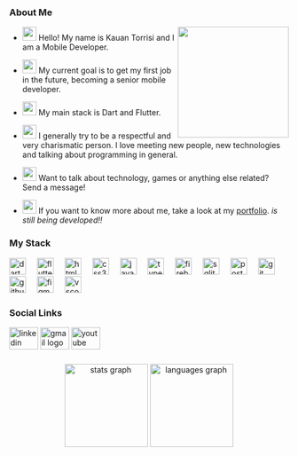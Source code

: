 ### About Me
<div>

 <div align="left">
    <img align="right" height="200" src="https://media1.tenor.com/m/y2JXkY1pXkwAAAAC/cat-computer.gif" />
  </div>
  
* <img height="25px" src="https://raw.githubusercontent.com/Tarikul-Islam-Anik/Animated-Fluent-Emojis/master/Emojis/Hand%20gestures/Hand%20with%20Fingers%20Splayed%20Light%20Skin%20Tone.png" /> Hello! My name is Kauan Torrisi and I am a Mobile Developer.

* <img height="25px" src="https://raw.githubusercontent.com/Tarikul-Islam-Anik/Animated-Fluent-Emojis/master/Emojis/Hand%20gestures/Brain.png" /> My current goal is to get my first job in the future, becoming a senior mobile developer.
  
* <img height="25px" src="https://raw.githubusercontent.com/Tarikul-Islam-Anik/Animated-Fluent-Emojis/master/Emojis/People%20with%20professions/Man%20Technologist%20Light%20Skin%20Tone.png" /> My main stack is Dart and Flutter.<br/>
<!-- I generally develop my projects with the following technologies:<br/>
**State Management:** Provider, Cubit, BLoC, MobX.<br/>
**Dependency Injection:** Get_it or Flutter_Modular<br/>
**Store data locally:** SQflite, Shared_Preferences or Hive.<br/>
**Store data externally:** Firebase, Supabase or some database like Postgres.<br/>
**Project architectures:** MVC, MVVM, Clean Architecture.<br/> -->

* <img height="25px" src="https://raw.githubusercontent.com/Tarikul-Islam-Anik/Animated-Fluent-Emojis/master/Emojis/People%20with%20professions/Boy%20Light%20Skin%20Tone.png"/> I generally try to be a respectful and very charismatic person. I love meeting new people, new technologies and talking about programming in general.<br/>

* <img height="25px" src="https://raw.githubusercontent.com/Tarikul-Islam-Anik/Animated-Fluent-Emojis/master/Emojis/Smilies/Left%20Speech%20Bubble.png"/> Want to talk about technology, games or anything else related? Send a message!

* <img height="25px" src="https://raw.githubusercontent.com/Tarikul-Islam-Anik/Animated-Fluent-Emojis/master/Emojis/Smilies/Orange%20Heart.png" /> If you want to know more about me, take a look at my <a target="_blank" href="#">portfolio<a/>. _is still being developed!!_
</div>

### My Stack
<div align="left" justify-content="space-around">
  <img src="https://cdn.jsdelivr.net/gh/devicons/devicon/icons/dart/dart-original.svg" height="30" alt="dart logo"  />
  <img width="12" />
  <img src="https://cdn.jsdelivr.net/gh/devicons/devicon/icons/flutter/flutter-original.svg" height="30" alt="flutter logo"  />
  <img width="12" />
  <img src="https://cdn.jsdelivr.net/gh/devicons/devicon/icons/html5/html5-original.svg" height="30" alt="html5 logo"  />
  <img width="12" />
  <img src="https://cdn.jsdelivr.net/gh/devicons/devicon/icons/css3/css3-original.svg" height="30" alt="css3 logo"  />
  <img width="12" />
  <img src="https://cdn.jsdelivr.net/gh/devicons/devicon/icons/javascript/javascript-original.svg" height="30" alt="javascript logo"  />
  <img width="12" />
  <img src="https://cdn.jsdelivr.net/gh/devicons/devicon/icons/typescript/typescript-original.svg" height="30" alt="typescript logo"  />
  <img width="12" />
  <img src="https://cdn.jsdelivr.net/gh/devicons/devicon/icons/firebase/firebase-plain.svg" height="30" alt="firebase logo"  />
  <img width="12" />
  <img src="https://cdn.jsdelivr.net/gh/devicons/devicon/icons/sqlite/sqlite-original.svg" height="30" alt="sqlite logo"  />
  <img width="12" />
  <img src="https://cdn.jsdelivr.net/gh/devicons/devicon/icons/postgresql/postgresql-original.svg" height="30" alt="postgresql logo"  />
  <img width="12" />
  <img src="https://cdn.jsdelivr.net/gh/devicons/devicon/icons/git/git-original.svg" height="30" alt="git logo"  />
  <img width="12" />
  <img src="https://cdn.jsdelivr.net/gh/devicons/devicon/icons/github/github-original.svg" height="30" alt="github logo"  />
  <img width="12" />
  <img src="https://cdn.jsdelivr.net/gh/devicons/devicon/icons/figma/figma-original.svg" height="30" alt="figma logo"  />
  <img width="12" />
  <img src="https://cdn.jsdelivr.net/gh/devicons/devicon/icons/vscode/vscode-original.svg" height="30" alt="vscode logo"  />
</div>

###

### Social Links
<div align="left">
  <a target="_blank" href="https://www.linkedin.com/in/kauan-torrisi-souza-42541a1b7/"><img src="https://raw.githubusercontent.com/maurodesouza/profile-readme-generator/master/src/assets/icons/social/linkedin/default.svg" width="52" height="40" alt="linkedin logo"  /><a/>
  <a target="_blank" href="mailto:torrisikauan@gmail.com"><img src="https://raw.githubusercontent.com/maurodesouza/profile-readme-generator/master/src/assets/icons/social/gmail/default.svg" width="52" height="40" alt="gmail logo"  /><a/>
 <a target="_blank" href="https://www.youtube.com/channel/UCzel-IYZZqn40Cd0Q6KD29A"> <img src="https://raw.githubusercontent.com/maurodesouza/profile-readme-generator/master/src/assets/icons/social/youtube/default.svg" width="52" height="40" alt="youtube logo"  /><a/>
</div>

###

<div align="center">
  <img src="https://github-readme-stats.vercel.app/api?username=kauantorrisi&hide_title=false&hide_rank=false&show_icons=true&include_all_commits=true&count_private=true&disable_animations=false&theme=holi&locale=en&hide_border=false&order=1" height="150" alt="stats graph"  />
  <img src="https://github-readme-stats.vercel.app/api/top-langs?username=kauantorrisi&locale=en&hide_title=false&layout=compact&card_width=320&langs_count=5&theme=holi&hide_border=false&order=2" height="150" alt="languages graph"  />
</div>

###

<!--<h1 align="left">Hi <img src="https://raw.githubusercontent.com/kaueMarques/kaueMarques/master/hi.gif" height="30px">, I'm Kauan Torrisi</h1>


- 👨🏻‍💻 Junior front-end developer, future full-stack developer.
- 🎦 I will start posting videos on [youtube.com/kauantorrisi](https://www.youtube.com/channel/UCzel-IYZZqn40Cd0Q6KD29A)
- 💬 Ask me about JavaScript, HTML, CSS, Dart, Flutter
- 🎲 More at [kauantorrisi.dev](#)

<br><br>

## Contact

<p align="left" style="background:green">
<a href="https://www.linkedin.com/in/kauan-torrisi-42541a1b7/)" target="_blank">
  <img align="center" src="https://img.shields.io/badge/-kauantorrisi-05122A?style=flat&logo=linkedin" alt="linkedin"/>
</a>
<a href="https://instagram.com/kauantorrisii" target="_blank">
 <img align="center" src="https://img.shields.io/badge/-kauantorrisi-05122A?style=flat&logo=instagram" alt="instagram"/>
</a>
<a href="https://www.youtube.com/channel/UCzel-IYZZqn40Cd0Q6KD29A" target="_blank">
 <img align="center" src="https://img.shields.io/badge/-kauantorrisi-05122A?style=flat&logo=youtube" alt="youtube"/>
</a>
</p>
